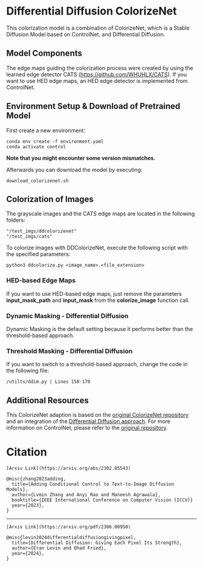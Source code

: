 # Differential Diffusion ColorizeNet 

This colorization model is a combination of ColorizeNet, which is a Stable Diffusion Model based on ControlNet, and Differential Diffusion.

## Model Components

The edge maps guiding the colorization process were created by using the learned edge detector CATS (https://github.com/WHUHLX/CATS). If you want to use HED edge maps, an HED edge detector is implemented from ControlNet.

## Environment Setup & Download of Pretrained Model
First create a new environment:

    conda env create -f environment.yaml
    conda activate control

<b>Note that you might encounter some version mismatches.</b>

Afterwards you can download the model by executing:

    download_colorizenet.sh

## Colorization of Images

The grayscale images and the CATS edge maps are located in the following folders:

    "/test_imgs/ddcolorizenet"
    "/test_imgs/cats"

To colorize images with DDColorizeNet, execute the following script with the specified parameters:

    python3 ddcolorize.py <image_name>.<file_extension>

### HED-based Edge Maps
If you want to use HED-based edge maps, just remove the parameters <b>input_mask_path</b> and <b>input_mask</b> from the <b>colorize_image</b> function call.

### Dynamic Masking - Differential Diffusion
Dynamic Masking is the default setting because it performs better than the threshold-based approach.

### Threshold Masking - Differential Diffusion
If you want to switch to a threshold-based approach, change the code in the following file:

    /utilts/ddim.py | Lines 158-170


## Additional Resources
This ColorizeNet adaption is based on the [original ColorizeNet repository](https://github.com/rensortino/ColorizeNet) and an integration of the [Differential Diffusion approach](https://differential-diffusion.github.io/).
For more information on ControlNet, please refer to the [original repository](https://github.com/lllyasviel/ControlNet).


# Citation
    [Arxiv Link](https://arxiv.org/abs/2302.05543)

    @misc{zhang2023adding,
      title={Adding Conditional Control to Text-to-Image Diffusion Models}, 
      author={Lvmin Zhang and Anyi Rao and Maneesh Agrawala},
      booktitle={IEEE International Conference on Computer Vision (ICCV)}
      year={2023},
    }
***
    [Arxiv Link](https://arxiv.org/pdf/2306.00950)

    @misc{levin2024differentialdiffusiongivingpixel,
      title={Differential Diffusion: Giving Each Pixel Its Strength}, 
      author={Eran Levin and Ohad Fried},
      year={2024},
    }

    


